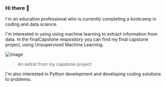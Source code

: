 ### Hi there 👋

I'm an education professional who is currently completing a bootcamp in coding and data science.

I'm interested in using using machine learning to extract information from data. In the finalCapstone respository you can find my final capstone project, using Unsupervised Machine Learning.

![image](https://user-images.githubusercontent.com/75762753/219964296-e1a851f3-7a76-449a-8d4f-cdb4e717046b.png)
> An extrat from my capstone project

I'm also interested in Python development and developing coding solutions to problems.


<!--
**JR5x/JR5x** is a ✨ _special_ ✨ repository because its `README.md` (this file) appears on your GitHub profile.

Here are some ideas to get you started:

- 🔭 I’m currently working on ...
- 🌱 I’m currently learning ...
- 👯 I’m looking to collaborate on ...
- 🤔 I’m looking for help with ...
- 💬 Ask me about ...
- 📫 How to reach me: ...
- 😄 Pronouns: ...
- ⚡ Fun fact: ...
-->
